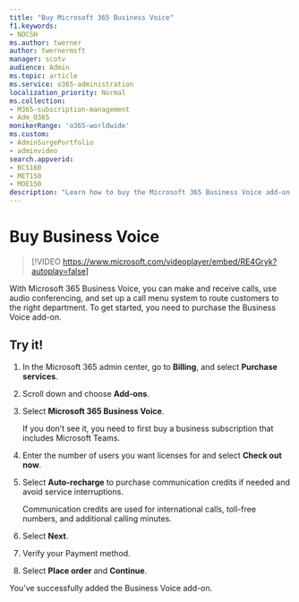 ```yaml
---
title: "Buy Microsoft 365 Business Voice"
f1.keywords:
- NOCSH
ms.author: twerner
author: twernermsft
manager: scotv
audience: Admin
ms.topic: article
ms.service: o365-administration
localization_priority: Normal
ms.collection: 
- M365-subscription-management 
- Adm_O365
monikerRange: 'o365-worldwide'
ms.custom: 
- AdminSurgePortfolio
- adminvideo
search.appverid:
- BCS160
- MET150
- MOE150
description: "Learn how to buy the Microsoft 365 Business Voice add-on."
---
```


# Buy Business Voice

> [!VIDEO https://www.microsoft.com/videoplayer/embed/RE4Gryk?autoplay=false]

With Microsoft 365 Business Voice, you can make and receive calls, use audio conferencing, and set up a call menu system to route customers to the right department. To get started, you need to purchase the Business Voice add-on.

## Try it!

1. In the Microsoft 365 admin center, go to **Billing**, and select **Purchase services**.
1. Scroll down and choose **Add-ons**. 
1. Select **Microsoft 365 Business Voice**.

    If you don’t see it, you need to first buy a business subscription that includes Microsoft Teams.
1. Enter the number of users you want licenses for and select **Check out now**.
1. Select **Auto-recharge** to purchase communication credits if needed and avoid service interruptions.

    Communication credits are used for international calls, toll-free numbers, and additional calling minutes.
1. Select **Next**.
1. Verify your Payment method.
1. Select **Place order** and **Continue**.

You’ve successfully added the Business Voice add-on.